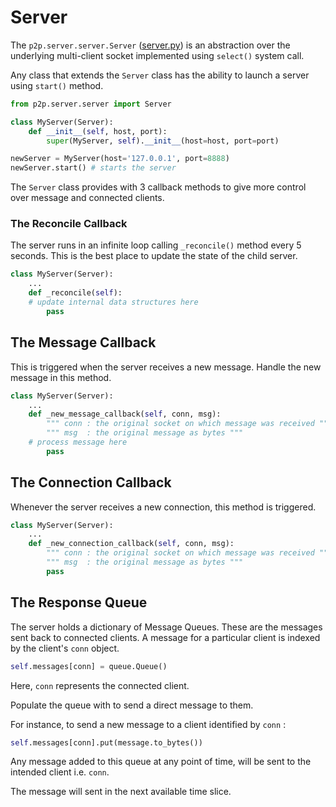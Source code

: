 # Server

The `p2p.server.server.Server` ([server.py](../p2p/server/server.py)) is an abstraction over the underlying multi-client socket implemented using `select()` system call.

Any class that extends the `Server` class has the ability to launch a server using `start()` method.

```python
from p2p.server.server import Server

class MyServer(Server):
    def __init__(self, host, port):
        super(MyServer, self).__init__(host=host, port=port)

newServer = MyServer(host='127.0.0.1', port=8888)
newServer.start() # starts the server
```

The `Server` class provides with 3 callback methods to give more control over message and connected clients.

### The Reconcile Callback

The server runs in an infinite loop calling `_reconcile()` method every 5 seconds. This is the best place to update the state of the child server.

```python
class MyServer(Server):
    ...
    def _reconcile(self):
	# update internal data structures here
        pass
```

## The Message Callback

This is triggered when the server receives a new message. Handle the new message in this method.

```python
class MyServer(Server):
    ...
    def _new_message_callback(self, conn, msg):
        """ conn : the original socket on which message was received """
        """ msg  : the original message as bytes """
	# process message here
        pass
```

## The Connection Callback
Whenever the server receives a new connection, this method is triggered.

```python
class MyServer(Server):
    ...
    def _new_connection_callback(self, conn, msg):
        """ conn : the original socket on which message was received """
        """ msg  : the original message as bytes """
        pass
```

## The Response Queue

The server holds a dictionary of Message Queues. These are the messages sent back to connected clients. A message for a particular client is indexed by the client's `conn` object. 

```python
self.messages[conn] = queue.Queue()
```

Here, `conn` represents the connected client.

Populate the queue with to send a direct message to them.

For instance, to send a new message to a client identified by `conn` :

```python
self.messages[conn].put(message.to_bytes())
```

Any message added to this queue at any point of time, will be sent to the intended client i.e. `conn`. 

The message will sent in the next available time slice.

